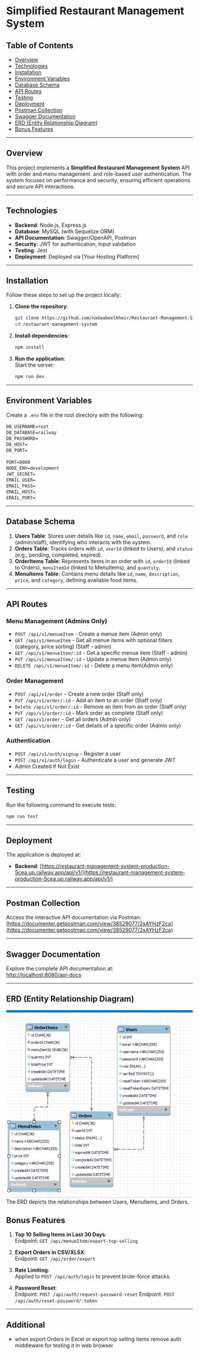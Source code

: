 
# Simplified Restaurant Management System

## Table of Contents
- [Overview](#overview)
- [Technologies](#technologies)
- [Installation](#installation)
- [Environment Variables](#environment-variables)
- [Database Schema](#database-schema)
- [API Routes](#api-routes)
- [Testing](#testing)
- [Deployment](#deployment)
- [Postman Collection](#postman-collection)
- [Swagger Documentation](#swagger-documentation)
- [ERD (Entity Relationship Diagram)](#erd)
- [Bonus Features](#bonus-features)

---

## Overview
This project implements a **Simplified Restaurant Management System** API with order and menu management. and role-based user authentication. The system focuses on performance and security, ensuring efficient operations and secure API interactions.

---

## Technologies
- **Backend**: Node.js, Express.js
- **Database**: MySQL (with Sequelize ORM)
- **API Documentation**: Swagger/OpenAPI, Postman
- **Security**: JWT for authentication, Input validation 
- **Testing**: Jest
- **Deployment**: Deployed via [Your Hosting Platform]

---

## Installation
Follow these steps to set up the project locally:

1. **Clone the repository**:  
   ```bash
   git clone https://github.com/nadaaboelkheir/Restaurant-Management-System
   cd restaurant-management-system
   ```

2. **Install dependencies**:  
   ```bash
   npm install
   ```


3. **Run the application**:  
   Start the server:
   ```bash
   npm run dev
   ```

---

## Environment Variables
Create a `.env` file in the root directory with the following:
```env
DB_USERNAME=root
DB_DATABASE=railway
DB_PASSWORD=
DB_HOST=
DB_PORT=

PORT=8080
NODE_ENV=development
JWT_SECRET=
EMAIL_USER=
EMAIL_PASS=
EMAIL_HOST=
EMAIL_PORT=
```

---

## Database Schema
1. **Users Table**: Stores user details like `id`, `name`, `email`, `password`, and `role` (admin/staff), identifying who interacts with the system.  
2. **Orders Table**: Tracks orders with `id`, `userId` (linked to Users), and `status` (e.g., pending, completed, expired).  
3. **OrderItems Table**: Represents items in an order with `id`, `orderId` (linked to Orders), `menuItemId` (linked to MenuItems), and `quantity`.  
4. **MenuItems Table**: Contains menu details like `id`, `name`, `description`, `price`, and `category`, defining available food items.  

---

## API Routes
### **Menu Management** (Admins Only)
- `POST /api/v1/menueItem` - Create a menue item (Admin only)
- `GET /api/v1/menueItem` - Get all menue items with optional filters (category, price sorting) (Staff - admin)
- `GET /api/v1/menueItem/:id` - Get a specific menue item (Staff - admin)
- `PUT /api/v1/menueItem/:id` - Update a menue item (Admin only)
- `DELETE /api/v1/menueItem/:id` - Delete a menu item(Admin only)

### **Order Management**
- `POST /api/v1/order` - Create a new order (Staff only)
- `PUT /api/v1/order/:id` - Add an item to an order (Staff only)
- `Delete /api/v1/order/:id` - Remove an item from an order (Staff only)
- `PUT /api/v1/order/:id` - Mark order as complete (Staff only)
- `GET /api/v1/order` - Get all orders (Admin only)
- `GET /api/v1/order/:id` - Get details of a specific order (Admin only)

### **Authentication**
- `POST /api/v1/auth/signup` - Register a user
- `POST /api/v1/auth/login` - Authenticate a user and generate JWT
- Admin Created if Not Exist 
---

## Testing
Run the following command to execute tests:
```bash
npm run test
```
---

## Deployment
The application is deployed at:  
- **Backend**: [https://restaurant-management-system-production-5cea.up.railway.app/api/v1/](https://restaurant-management-system-production-5cea.up.railway.app/api/v1/)

---

## Postman Collection
Access the interactive API documentation via Postman:  
[https://documenter.getpostman.com/view/38529077/2sAYHzF2ca](https://documenter.getpostman.com/view/38529077/2sAYHzF2ca)

---

## Swagger Documentation
Explore the complete API documentation at:  
[http://localhost:8080/api-docs](http://localhost:8080/api-docs)

---

## ERD (Entity Relationship Diagram)
![ERD](./src/Capture.PNG)  
The ERD depicts the relationships between Users, MenuItems, and Orders.


## Bonus Features
1. **Top 10 Selling Items in Last 30 Days**:  
   Endpoint: `GET /api/menueItem/export-top-selling`

2. **Export Orders in CSV/XLSX**:  
   Endpoint: `GET /api/order/export`

3. **Rate Limiting**:  
   Applied to `POST /api/auth/login` to prevent brute-force attacks.

4. **Password Reset**:  
   Endpoint: `POST /api/auth/request-password-reset`
   Endpoint: `POST /api/auth/reset-password/:token`

---

## Additional 
- when export Orders In Excel or export top selling items remove auth middleware for testing it in web browser
